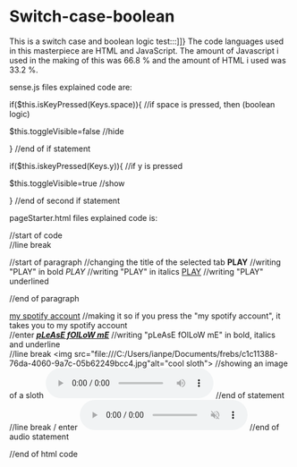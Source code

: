 # Switch-case-boolean
This is a switch case and boolean logic test:::]]}
The code languages used in this masterpiece are HTML and JavaScript. 
The amount of Javascript i used in the making of this was 66.8 % and
the amount of HTML i used was 33.2 %. 

sense.js files explained code are:

if($this.isKeyPressed(Keys.space)){ //if space is pressed, then (boolean logic)

  $this.toggleVisible=false //hide
  
} //end of if statement

if($this.iskeyPressed(Keys.y)){ //if y is pressed

  $this.toggleVisible=true //show
  
} //end of second if statement


pageStarter.html files explained code is:

<html> //start of code
<br> //line break
<p> //start of paragraph
<title>testValueXrot</title> //changing the title of the selected tab
<b>PLAY</b> //writing "PLAY" in bold
  <i>PLAY</i> //writing "PLAY" in italics
    <u>PLAY</u> //writing "PLAY" underlined
</p> //end of paragraph
  
<a href="https://open.spotify.com/user/12hh5w50rmwun1exi1aq6yesd">my spotify account</a> //making it so if you press the "my spotify account", it takes you to my spotify account
  <br> //enter
<b><i><u>pLeAsE fOlLoW mE</b ></i></u> //writing "pLeAsE fOlLoW mE" in bold, italics and underline
  <br> //line break
<img src="file:///C:/Users/ianpe/Documents/frebs/c1c11388-76da-4060-9a7c-05b62249bcc4.jpg"alt="cool sloth"> //showing an image of a sloth
<audio controls > //playing a sound
<source src="horse.mp4"type="audio/mp4" > //the sound file
</audio > //end of statement
  <br> //line break / enter
  <audio controls autoplay muted > //playing a sound automatically when you run the code muted
<source src="pig.mp3"type="audio/mp3" > //the sound file
</audio > //end of audio statement
</html > //end of html code


